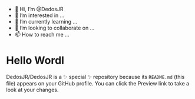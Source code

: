 - 👋 Hi, I’m @DedosJR
- 👀 I’m interested in ...
- 🌱 I’m currently learning ...
- 💞️ I’m looking to collaborate on ...
- 📫 How to reach me ...


<h1>Hello Wordl</h1>

DedosJR/DedosJR is a ✨ special ✨ repository because its `README.md` (this file) appears on your GitHub profile.
You can click the Preview link to take a look at your changes.

